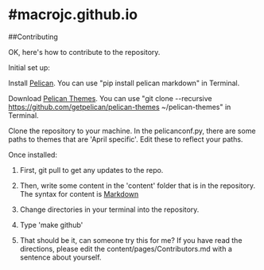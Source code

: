 #macrojc.github.io
=================

##Contributing

OK, here's how to contribute to the repository.

Initial set up:

Install [Pelican](https://github.com/getpelican). You can use "pip install pelican markdown" in Terminal.

Download [Pelican Themes](https://github.com/getpelican/pelican-themes). You can use "git clone --recursive https://github.com/getpelican/pelican-themes ~/pelican-themes" in Terminal.

Clone the repository to your machine. In the pelicanconf.py, there are some paths to themes that are 'April specific'. Edit these to reflect your paths.

Once installed:

1) First, git pull to get any updates to the repo. 
2) Then, write some content in the 'content' folder that is in the repository. The syntax for content is [Markdown](http://daringfireball.net/projects/markdown/) 

3) Change directories in your terminal into the repository.  

4) Type 'make github' 

5) That should be it, can someone try this for me? If you have read the directions, please edit the content/pages/Contributors.md with a sentence about yourself. 

